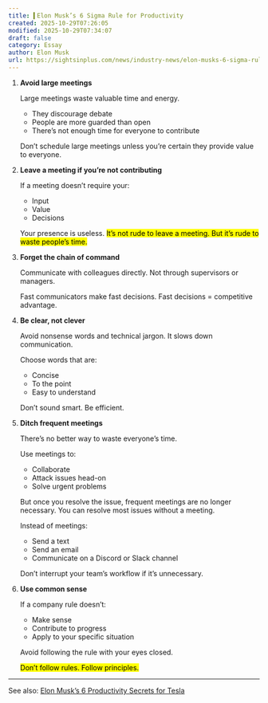 ```yaml
---
title: ▍Elon Musk’s 6 Sigma Rule for Productivity
created: 2025-10-29T07:26:05
modified: 2025-10-29T07:34:07
draft: false
category: Essay
author: Elon Musk
url: https://sightsinplus.com/news/industry-news/elon-musks-6-sigma-rule-for-productivity-avoid-large-meetings
---
```


1. **Avoid large meetings**

	Large meetings waste valuable time and energy.

	* They discourage debate
	* People are more guarded than open
	* There’s not enough time for everyone to contribute

	Don’t schedule large meetings unless you’re certain they provide value to everyone.

2. **Leave a meeting if you’re not contributing**

	If a meeting doesn’t require your:

	* Input
	* Value
	* Decisions

	Your presence is useless. <mark>It’s not rude to leave a meeting. But it’s rude to waste people’s time.</mark>

3. **Forget the chain of command**

	Communicate with colleagues directly. Not through supervisors or managers.

	Fast communicators make fast decisions. Fast decisions = competitive advantage.

4. **Be clear, not clever**

	Avoid nonsense words and technical jargon. It slows down communication.

	Choose words that are:

	* Concise
	* To the point
	* Easy to understand

	Don’t sound smart. Be efficient.

5. **Ditch frequent meetings**

	There’s no better way to waste everyone’s time.

	Use meetings to:

	* Collaborate
	* Attack issues head-on
	* Solve urgent problems

	But once you resolve the issue, frequent meetings are no longer necessary. You can resolve most issues without a meeting.

	Instead of meetings:

	* Send a text
	* Send an email
	* Communicate on a Discord or Slack channel

	Don’t interrupt your team’s workflow if it’s unnecessary.

6. **Use common sense**

	If a company rule doesn’t:

	* Make sense
	* Contribute to progress
	* Apply to your specific situation

	Avoid following the rule with your eyes closed.

	<mark>Don’t follow rules. Follow principles.</mark>

---

See also: [Elon Musk’s 6 Productivity Secrets for Tesla](https://www.linkedin.com/posts/marcus-koehnlein_productivity-gettingthingsdone-management-activity-7224688886298406913-JAA3)
